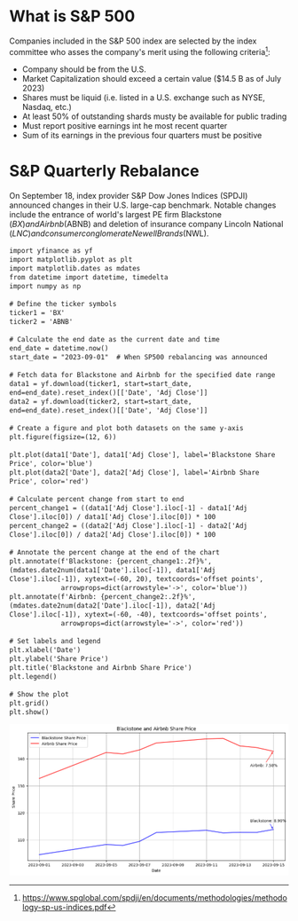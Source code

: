 # What is S&P 500
Companies included in the S&P 500 index are selected by the index committee who asses the company's merit using the following criteria[^1]:
* Company should be from the U.S.
* Market Capitalization should exceed a certain value ($14.5 B as of July 2023) 
* Shares must be liquid (i.e. listed in a U.S. exchange such as NYSE, Nasdaq, etc.)
* At least 50% of outstanding shards musty be available for public trading
* Must report positive earnings int he most recent quarter
* Sum of its earnings in the previous four quarters must be positive

# S&P Quarterly Rebalance
On September 18, index provider S&P Dow Jones Indices (SPDJI) announced changes in their U.S. large-cap benchmark. Notable changes include the entrance of world's largest PE firm Blackstone ($BX) and Airbnb ($ABNB) and deletion of insurance company Lincoln National ($LNC) and consumer conglomerate Newell Brands ($NWL).

```
import yfinance as yf
import matplotlib.pyplot as plt
import matplotlib.dates as mdates
from datetime import datetime, timedelta
import numpy as np

# Define the ticker symbols
ticker1 = 'BX'
ticker2 = 'ABNB'

# Calculate the end date as the current date and time
end_date = datetime.now()
start_date = "2023-09-01"  # When SP500 rebalancing was announced

# Fetch data for Blackstone and Airbnb for the specified date range
data1 = yf.download(ticker1, start=start_date, end=end_date).reset_index()[['Date', 'Adj Close']]
data2 = yf.download(ticker2, start=start_date, end=end_date).reset_index()[['Date', 'Adj Close']]

# Create a figure and plot both datasets on the same y-axis
plt.figure(figsize=(12, 6))

plt.plot(data1['Date'], data1['Adj Close'], label='Blackstone Share Price', color='blue')
plt.plot(data2['Date'], data2['Adj Close'], label='Airbnb Share Price', color='red')

# Calculate percent change from start to end
percent_change1 = ((data1['Adj Close'].iloc[-1] - data1['Adj Close'].iloc[0]) / data1['Adj Close'].iloc[0]) * 100
percent_change2 = ((data2['Adj Close'].iloc[-1] - data2['Adj Close'].iloc[0]) / data2['Adj Close'].iloc[0]) * 100

# Annotate the percent change at the end of the chart
plt.annotate(f'Blackstone: {percent_change1:.2f}%', (mdates.date2num(data1['Date'].iloc[-1]), data1['Adj Close'].iloc[-1]), xytext=(-60, 20), textcoords='offset points',
             arrowprops=dict(arrowstyle='->', color='blue'))
plt.annotate(f'Airbnb: {percent_change2:.2f}%', (mdates.date2num(data2['Date'].iloc[-1]), data2['Adj Close'].iloc[-1]), xytext=(-60, -40), textcoords='offset points',
             arrowprops=dict(arrowstyle='->', color='red'))

# Set labels and legend
plt.xlabel('Date')
plt.ylabel('Share Price')
plt.title('Blackstone and Airbnb Share Price')
plt.legend()

# Show the plot
plt.grid()
plt.show()

```
<img src="https://github.com/ki14jaeh/Data-Analysis-Portfolio/blob/main/20230913/BX%20ABNB%20Share%20Price.png" width="600" />



[^1]: https://www.spglobal.com/spdji/en/documents/methodologies/methodology-sp-us-indices.pdf
